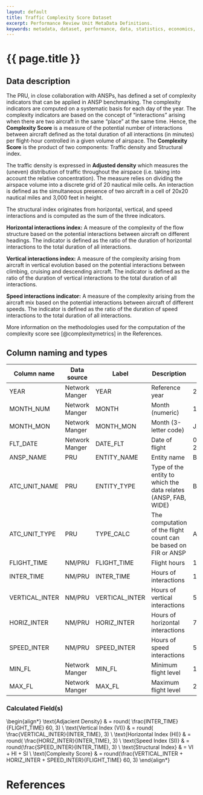 ```yaml
---
layout: default
title: Traffic Complexity Score Dataset
excerpt: Performance Review Unit MetaData Definitions.
keywords: metadata, dataset, performance, data, statistics, economics, air transport, flights, europe, cost efficiency
---
```

# {{ page.title }}

## Data description

The PRU, in close collaboration with ANSPs, has defined a set of complexity indicators that
can be applied in ANSP benchmarking.
The complexity indicators are computed on a systematic basis for each day of the year.
The complexity indicators are based on the concept of “interactions” arising when there are
two aircraft in the same “place” at the same time.
Hence, the **Complexity Score** is a measure of the potential number of interactions between
aircraft defined as the total duration of all interactions (in minutes) per flight-hour
controlled in a given volume of airspace.
The **Complexity Score** is the product of two components: Traffic density and Structural index.

The traffic density is expressed in **Adjusted density** which measures the (uneven) distribution
of traffic throughout the airspace (i.e. taking into account the relative concentration).
The measure relies on dividing the airspace volume into a discrete grid of 20 nautical mile cells.
An interaction is defined as the simultaneous presence of two aircraft in a cell of 20x20 nautical
miles and 3,000 feet in height.

The structural index originates from horizontal, vertical, and speed interactions and is computed
as the sum of the three indicators.

**Horizontal interactions index:** A measure of the complexity of the flow structure based on
the potential interactions between aircraft on different headings.
The indicator is defined as the ratio of the duration of horizontal interactions to the total
duration of all interactions.

**Vertical interactions index:** A measure of the complexity arising from aircraft in vertical
evolution based on the potential interactions between climbing, cruising and descending aircraft.
The indicator is defined as the ratio of the duration of vertical interactions to the total
duration of all interactions.

**Speed interactions indicator:** A measure of the complexity arising from the aircraft mix
based on the potential interactions between aircraft of different speeds.
The indicator is defined as the ratio of the duration of speed interactions to the
total duration of all interactions.

More information on the methodologies used for the computation of the complexity score
see [@complexitymetrics] in the References.

## Column naming and types

| Column name    | Data source    | Label          |  Description                                                    | Example      |
|----------------|----------------|----------------|-----------------------------------------------------------------|--------------|
| YEAR           | Network Manger | YEAR           | Reference year                                                  | 2014         |
| MONTH_NUM      | Network Manger | MONTH          | Month (numeric)                                                 | 1            |
| MONTH_MON      | Network Manger | MONTH_MON      | Month (3-letter code)                                           | JAN          |
| FLT_DATE       | Network Manger | DATE_FLT       | Date of flight                                                  | 05-Jan-2014  |
| ANSP_NAME      | PRU            | ENTITY_NAME    | Entity name                                                     | Belgocontrol |
| ATC_UNIT_NAME  | PRU            | ENTITY_TYPE    | Type of the entity to which the data relates (ANSP, FAB, WIDE)  | Brussels     |
| ATC_UNIT_TYPE  | PRU            | TYPE_CALC      | The computation of the flight count can be based on FIR or ANSP | ACC          |
| FLIGHT_TIME    | NM/PRU         | FLIGHT_TIME    | Flight hours                                                    | 1491         |
| INTER_TIME     | NM/PRU         | INTER_TIME     | Hours of interactions                                           | 131          |
| VERTICAL_INTER | NM/PRU         | VERTICAL_INTER | Hours of vertical interactions                                  | 51           |
| HORIZ_INTER    | NM/PRU         | HORIZ_INTER    | Hours of horizontal interactions                                | 73           |
| SPEED_INTER    | NM/PRU         | SPEED_INTER    | Hours of speed interactions                                     | 55           |
| MIN_FL         | Network Manger | MIN_FL         | Minimum flight level                                            | 100          |
| MAX_FL         | Network Manger | MAX_FL         | Maximum flight level                                            | 250          |


### Calculated Field(s)

\begin{align*}
\text{Adjacient Density}     & = round( \frac{INTER\_TIME}{FLIGHT\_TIME} 60, 3) \\
\text{Vertical Index (VI)}   & = round( \frac{VERTICAL\_INTER}{INTER\_TIME}, 3) \\
\text{Horizontal Index (HI)} & = round( \frac{HORIZ\_INTER}{INTER\_TIME}, 3) \\
\text{Speed Index (SI)}      & = round(\frac{SPEED\_INTER}{INTER\_TIME}, 3) \\
\text{Structural Index}      & = VI + HI + SI \\
\text{Complexity Score}      & = round(\frac{VERTICAL\_INTER + HORIZ\_INTER + SPEED\_INTER}{FLIGHT\_TIME} 60, 3)
\end{align*}

# References